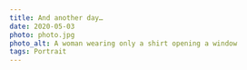 ```yaml
---
title: And another day…
date: 2020-05-03
photo: photo.jpg
photo_alt: A woman wearing only a shirt opening a window
tags: Portrait
---
```

